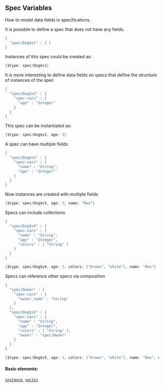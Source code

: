 ## Spec Variables

How to model data fields in specifications.

It is possible to define a spec that does not have any fields.

```java
{
  "spec/Dog$v1" : { }
}
```

Instances of this spec could be created as:

```java
{$type: spec/Dog$v1}
```

It is more interesting to define data fields on specs that define the structure of instances of the spec

```java
{
  "spec/Dog$v2" : {
    "spec-vars" : {
      "age" : "Integer"
    }
  }
}
```

This spec can be instantiated as:

```java
{$type: spec/Dog$v2, age: 3}
```

A spec can have multiple fields

```java
{
  "spec/Dog$v3" : {
    "spec-vars" : {
      "name" : "String",
      "age" : "Integer"
    }
  }
}
```

Now instances are created with multiple fields

```java
{$type: spec/Dog$v3, age: 3, name: "Rex"}
```

Specs can include collections

```java
{
  "spec/Dog$v4" : {
    "spec-vars" : {
      "name" : "String",
      "age" : "Integer",
      "colors" : [ "String" ]
    }
  }
}
```

```java
{$type: spec/Dog$v4, age: 3, colors: ["brown", "white"], name: "Rex"}
```

Specs can reference other specs via composition

```java
{
  "spec/Owner" : {
    "spec-vars" : {
      "owner_name" : "String"
    }
  },
  "spec/Dog$v5" : {
    "spec-vars" : {
      "name" : "String",
      "age" : "Integer",
      "colors" : [ "String" ],
      "owner" : "spec/Owner"
    }
  }
}
```

```java
{$type: spec/Dog$v5, age: 3, colors: ["brown", "white"], name: "Rex", owner: {$type: spec/Owner, 'owner_name': "Sam"}}
```

#### Basic elements:

[`instance`](jadeite-basic-syntax-reference.md#instance), [`vector`](jadeite-basic-syntax-reference.md#vector)

